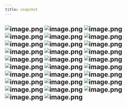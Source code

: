 ```yaml
---
title: snapshot
---
```


## ![image.png](../assets/pages_snapshot_1615991926950_0.png) ![image.png](../assets/pages_snapshot_1615992051569_0.png) ![image.png](../assets/pages_snapshot_1615992093963_0.png) ![image.png](../assets/pages_snapshot_1615992192255_0.png) ![image.png](../assets/pages_snapshot_1615992347643_0.png) ![image.png](../assets/pages_snapshot_1615992442405_0.png) ![image.png](../assets/pages_snapshot_1615992531266_0.png) ![image.png](../assets/pages_snapshot_1615992616810_0.png) ![image.png](../assets/pages_snapshot_1615992835780_0.png) ![image.png](../assets/pages_snapshot_1615992976583_0.png) ![image.png](../assets/pages_snapshot_1615992987109_0.png) ![image.png](../assets/pages_snapshot_1615993147601_0.png) ![image.png](../assets/pages_snapshot_1615993228155_0.png) ![image.png](../assets/pages_snapshot_1615993338536_0.png) ![image.png](../assets/pages_snapshot_1615993426845_0.png) ![image.png](../assets/pages_snapshot_1615993488087_0.png) ![image.png](../assets/pages_snapshot_1615993591856_0.png) ![image.png](../assets/pages_snapshot_1615993837731_0.png) ![image.png](../assets/pages_snapshot_1615993899966_0.png) ![image.png](../assets/pages_snapshot_1615994092469_0.png) ![image.png](../assets/pages_snapshot_1615994140841_0.png) ![image.png](../assets/pages_snapshot_1615994177710_0.png) ![image.png](../assets/pages_snapshot_1615994299416_0.png) ![image.png](../assets/pages_snapshot_1615994382065_0.png) ![image.png](../assets/pages_snapshot_1615994550770_0.png) ![image.png](../assets/pages_snapshot_1615994800257_0.png) ![image.png](../assets/pages_snapshot_1615994921714_0.png) ![image.png](../assets/pages_snapshot_1615994983903_0.png) ![image.png](../assets/pages_snapshot_1615995035511_0.png)
